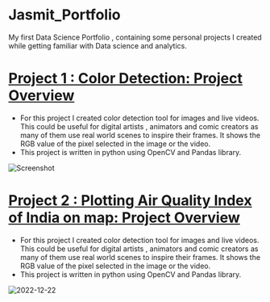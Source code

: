 # Jasmit_Portfolio
My first Data Science Portfolio , containing some personal projects I created while getting familiar with Data science and analytics.
# [Project 1 : Color Detection: Project Overview](https://github.com/JassieK/Color-detection-)
- For this project I created color detection tool for images and live videos. This could be useful for digital artists , animators and comic creators as many of them use real world scenes to inspire their frames. It shows the RGB value of the pixel selected in the image or the video.
- This project is written in python using OpenCV and Pandas library.



![Screenshot](https://user-images.githubusercontent.com/77538080/209005166-5baace35-548f-4630-910b-c122ce6ab9e3.png)




# [Project 2 : Plotting Air Quality Index of India on map: Project Overview](file:///C:/Users/hp/OneDrive/Desktop/AQI%20of%20India.html)
- For this project I created color detection tool for images and live videos. This could be useful for digital artists , animators and comic creators as many of them use real world scenes to inspire their frames. It shows the RGB value of the pixel selected in the image or the video.
- This project is written in python using OpenCV and Pandas library.



![2022-12-22](https://user-images.githubusercontent.com/77538080/209007296-f85806a3-ad20-49c7-81e0-d0a3d30e0386.png)
